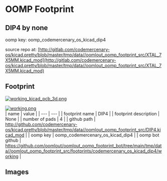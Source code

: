 # OOMP Footprint  
## DIP4  by none  
  
oomp key: oomp_codemercenary_os_kicad_dip4  
  
source repo at: [http://gitlab.com/codemercenary-os/kicad.pretty/blob/master/tmp/data//oomlout_oomp_footprint_src/XTAL_7X5MM.kicad_mod](http://gitlab.com/codemercenary-os/kicad.pretty/blob/master/tmp/data//oomlout_oomp_footprint_src/XTAL_7X5MM.kicad_mod)  
## Footprint  
  
[![working_kicad_pcb_3d.png](working_kicad_pcb_3d_600.png)](working_kicad_pcb_3d.png)  
  
[![working.png](working_600.png)](working.png)  
| name | value | 
| --- | --- | 
| footprint name | DIP4 | 
| footprint description | None | 
| number of pads | 4 | 
| github path | http://github.com/codemercenary-os/kicad.pretty/blob/master/tmp/data//oomlout_oomp_footprint_src/DIP4.kicad_mod | 
| oomp key | oomp_codemercenary_os_kicad_dip4 | 
| oomp bot github | https://github.com/oomlout/oomlout_oomp_footprint_bot/tree/main/tmp/data//oomlout_oomp_footprint_src/footprints/codemercenary_os_kicad_dip4/working | 
## Images  
